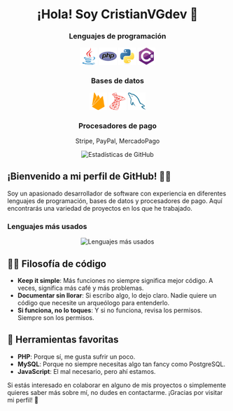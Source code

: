 <div align="center">
    <h1>¡Hola! Soy CristianVGdev 👋</h1>
    <h3>Lenguajes de programación</h3>
    <img src="https://raw.githubusercontent.com/devicons/devicon/master/icons/java/java-original.svg" alt="Java" width="40" height="40">
    <img src="https://raw.githubusercontent.com/devicons/devicon/master/icons/php/php-original.svg" alt="PHP" width="40" height="40">
    <img src="https://raw.githubusercontent.com/devicons/devicon/master/icons/python/python-original.svg" alt="Python" width="40" height="40">
    <img src="https://raw.githubusercontent.com/devicons/devicon/master/icons/csharp/csharp-original.svg" alt="C#" width="40" height="40">
</div>

<div align="center">
    <h3>Bases de datos</h3>
    <img src="https://raw.githubusercontent.com/devicons/devicon/master/icons/firebase/firebase-plain.svg" alt="Firebase" width="40" height="40">
    <img src="https://raw.githubusercontent.com/devicons/devicon/master/icons/microsoftsqlserver/microsoftsqlserver-plain.svg" alt="SQL Azure" width="40" height="40">
    <img src="https://raw.githubusercontent.com/devicons/devicon/master/icons/mysql/mysql-original.svg" alt="MySQL" width="40" height="40">
</div>

<div align="center">
    <h3>Procesadores de pago</h3>
    <p>Stripe, PayPal, MercadoPago</p>
</div>

<div align="center">
    <img src="https://github-readme-stats.vercel.app/api?username=CristianVGdev&show_icons=true&count_private=true&hide=stars&theme=dracula" alt="Estadísticas de GitHub">
</div>

## ¡Bienvenido a mi perfil de GitHub! 👨‍💻

Soy un apasionado desarrollador de software con experiencia en diferentes lenguajes de programación, bases de datos y procesadores de pago. 
Aquí encontrarás una variedad de proyectos en los que he trabajado.

### Lenguajes más usados

<div align="center">
    <img src="https://github-readme-stats.vercel.app/api/top-langs/?username=CristianVGdev&layout=compact&theme=dracula" alt="Lenguajes más usados">
</div>

## 👨‍💻 Filosofía de código

- **Keep it simple**: Más funciones no siempre significa mejor código. A veces, significa más café y más problemas.
- **Documentar sin llorar**: Si escribo algo, lo dejo claro. Nadie quiere un código que necesite un arqueólogo para entenderlo.
- **Si funciona, no lo toques**: Y si no funciona, revisa los permisos. Siempre son los permisos.

## 🧰 Herramientas favoritas

- **PHP**: Porque sí, me gusta sufrir un poco. 
- **MySQL**: Porque no siempre necesitas algo tan fancy como PostgreSQL.
- **JavaScript**: El mal necesario, pero ahí estamos.


Si estás interesado en colaborar en alguno de mis proyectos o simplemente quieres saber más sobre mí, no dudes en contactarme. ¡Gracias por visitar mi perfil! 🙌


